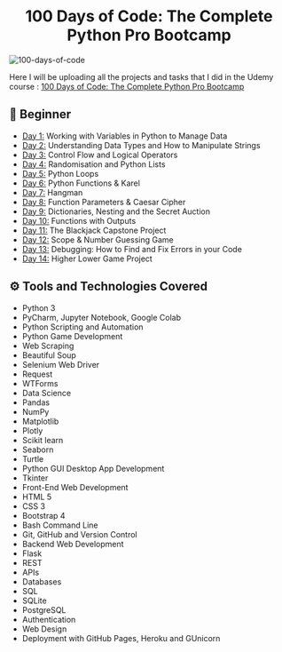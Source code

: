 <h1 align="center">100 Days of Code: The Complete Python Pro Bootcamp
</h1>

![100-days-of-code](https://repository-images.githubusercontent.com/588181932/e36ec678-7984-4cdd-8e4c-a3932772ff8e)

                                       
Here I will be uploading all the projects and tasks that I did in the Udemy course : [100 Days of Code: The Complete Python Pro Bootcamp](https://www.udemy.com/course/100-days-of-code/)


## 🔰 Beginner 
- [Day 1:](https://github.com/mrblackhearts/100-days-of-code-python-bootcamp/tree/main/day01) Working with Variables in Python to Manage Data
- [Day 2:](https://github.com/mrblackhearts/100-days-of-code-python-bootcamp/tree/main/day02) Understanding Data Types and How to Manipulate Strings
- [Day 3:](https://github.com/mrblackhearts/100-days-of-code-python-bootcamp/tree/main/day03) Control Flow and Logical Operators
- [Day 4:](https://github.com/mrblackhearts/100-days-of-code-python-bootcamp/tree/main/day04) Randomisation and Python Lists
- [Day 5:](https://github.com/mrblackhearts/100-days-of-code-python-bootcamp/tree/main/day05) Python Loops
- [Day 6:](https://github.com/mrblackhearts/100-days-of-code-python-bootcamp/tree/main/day06) Python Functions & Karel
- [Day 7:](https://github.com/mrblackhearts/100-days-of-code-python-bootcamp/tree/main/day07) Hangman
- [Day 8:](https://github.com/mrblackhearts/100-days-of-code-python-bootcamp/tree/main/day08) Function Parameters & Caesar Cipher
- [Day 9:](https://github.com/mrblackhearts/100-days-of-code-python-bootcamp/tree/main/day09) Dictionaries, Nesting and the Secret Auction
- [Day 10:](https://github.com/mrblackhearts/100-days-of-code-python-bootcamp/tree/main/day10) Functions with Outputs
- [Day 11:](https://github.com/mrblackhearts/100-days-of-code-python-bootcamp/tree/main/day11) The Blackjack Capstone Project
- [Day 12:](https://github.com/mrblackhearts/100-days-of-code-python-bootcamp/tree/main/day12) Scope & Number Guessing Game
- [Day 13:]() Debugging: How to Find and Fix Errors in your Code
- [Day 14:]() Higher Lower Game Project
    



## ⚙ Tools and Technologies Covered
- Python 3
- PyCharm, Jupyter Notebook, Google Colab
- Python Scripting and Automation
- Python Game Development
- Web Scraping
- Beautiful Soup
- Selenium Web Driver
- Request
- WTForms
- Data Science
- Pandas
- NumPy
- Matplotlib
- Plotly
- Scikit learn
- Seaborn
- Turtle
- Python GUI Desktop App Development
- Tkinter
- Front-End Web Development
- HTML 5
- CSS 3
- Bootstrap 4
- Bash Command Line
- Git, GitHub and Version Control
- Backend Web Development
- Flask
- REST
- APIs
- Databases
- SQL
- SQLite
- PostgreSQL
- Authentication
- Web Design
- Deployment with GitHub Pages, Heroku and GUnicorn

